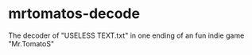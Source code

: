 # mrtomatos-decode
The decoder of "USELESS TEXT.txt" in one ending of an fun indie game "Mr.TomatoS"
